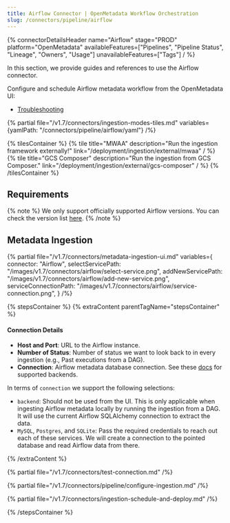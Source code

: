 ```yaml
---
title: Airflow Connector | OpenMetadata Workflow Orchestration
slug: /connectors/pipeline/airflow
---
```


{% connectorDetailsHeader
name="Airflow"
stage="PROD"
platform="OpenMetadata"
availableFeatures=["Pipelines", "Pipeline Status", "Lineage", "Owners", "Usage"]
unavailableFeatures=["Tags"]
/ %}

In this section, we provide guides and references to use the Airflow connector.

Configure and schedule Airflow metadata workflow from the OpenMetadata UI:

- [Troubleshooting](/connectors/pipeline/airflow/troubleshooting)

{% partial file="/v1.7/connectors/ingestion-modes-tiles.md" variables={yamlPath: "/connectors/pipeline/airflow/yaml"} /%}

{% tilesContainer %}
{% tile
    title="MWAA"
    description="Run the ingestion framework externally!"
    link="/deployment/ingestion/external/mwaa"
  / %}
{% tile
    title="GCS Composer"
    description="Run the ingestion from GCS Composer."
    link="/deployment/ingestion/external/gcs-composer"
  / %}
{% /tilesContainer %}

## Requirements

{% note %}
We only support officially supported Airflow versions. 
You can check the version list [here](https://airflow.apache.org/docs/apache-airflow/stable/installation/supported-versions.html).
{% /note %}

## Metadata Ingestion

{% partial 
  file="/v1.7/connectors/metadata-ingestion-ui.md" 
  variables={
    connector: "Airflow", 
    selectServicePath: "/images/v1.7/connectors/airflow/select-service.png",
    addNewServicePath: "/images/v1.7/connectors/airflow/add-new-service.png",
    serviceConnectionPath: "/images/v1.7/connectors/airflow/service-connection.png",
} 
/%}

{% stepsContainer %}
{% extraContent parentTagName="stepsContainer" %}

#### Connection Details

- **Host and Port**: URL to the Airflow instance.
- **Number of Status**: Number of status we want to look back to in every ingestion (e.g., Past executions from a DAG).
- **Connection**: Airflow metadata database connection. See these [docs](https://airflow.apache.org/docs/apache-airflow/stable/howto/set-up-database.html)
  for supported backends.

In terms of `connection` we support the following selections:

- `backend`: Should not be used from the UI. This is only applicable when ingesting Airflow metadata locally
    by running the ingestion from a DAG. It will use the current Airflow SQLAlchemy connection to extract the data.
- `MySQL`, `Postgres`, and `SQLite`: Pass the required credentials to reach out each of these services. We
    will create a connection to the pointed database and read Airflow data from there.

{% /extraContent %}

{% partial file="/v1.7/connectors/test-connection.md" /%}

{% partial file="/v1.7/connectors/pipeline/configure-ingestion.md" /%}

{% partial file="/v1.7/connectors/ingestion-schedule-and-deploy.md" /%}

{% /stepsContainer %}

